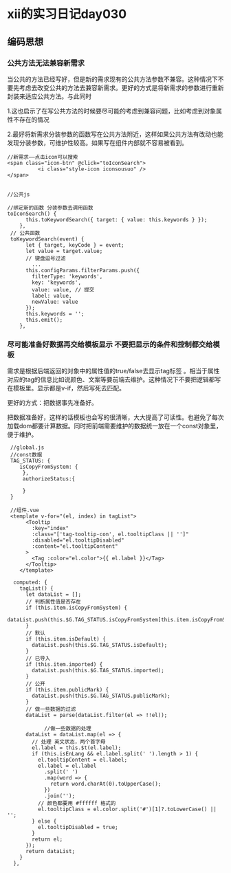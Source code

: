 # xii的实习日记day030

## 编码思想

### 公共方法无法兼容新需求

当公共的方法已经写好，但是新的需求现有的公共方法参数不兼容。这种情况下不要先考虑去改变公共的方法去兼容新需求。更好的方式是将新需求的参数进行重新封装来适应公共方法。与此同时

1.这也启示了在写公共方法的时候要尽可能的考虑到兼容问题，比如考虑到对象属性不存在的情况

2.最好将新需求分装参数的函数写在公共方法附近，这样如果公共方法有改动也能发现分装参数，可维护性较高。如果写在组件内部就不容易被看到。

```
//新需求——点击icon可以搜索
<span class="icon-btn" @click="toIconSearch">
          <i class="style-icon iconsousuo" />
</span>


//公共js

//绑定新的函数 分装参数去调用函数
toIconSearch() {
      this.toKeywordSearch({ target: { value: this.keywords } });
    },
 // 公共函数 
 toKeywordSearch(event) {
      let { target, keyCode } = event;
      let value = target.value;
      // 键盘逗号过滤
     	...
      this.configParams.filterParams.push({
        filterType: 'keywords',
        key: 'keywords',
        value: value, // 提交
        label: value,
        newValue: value
      });
      this.keywords = '';
      this.emit();
    },
```



### 尽可能准备好数据再交给模板显示 不要把显示的条件和控制都交给模板

需求是根据后端返回的对象中的属性值的true/false去显示tag标签 。相当于属性对应的tag的信息比如说颜色、文案等要前端去维护。这种情况下不要把逻辑都写在模板里。显示都是v-if，然后写死去匹配。

更好的方式：把数据事先准备好。

把数据准备好，这样的话模板也会写的很清晰，大大提高了可读性。也避免了每次加载dom都要计算数据。同时把前端需要维护的数据统一放在一个const对象里，便于维护。

```
 //global.js
 //const数据
 TAG_STATUS: {
    isCopyFromSystem: {
     },
     authorizeStatus:{
     
     }
 }
 
 //组件.vue
 <template v-for="(el, index) in tagList">
      <Tooltip
        :key="index"
        :class="['tag-tooltip-con', el.tooltipClass || '']"
        :disabled="el.tooltipDisabled"
        :content="el.tooltipContent"
      >
        <Tag :color="el.color">{{ el.label }}</Tag>
      </Tooltip>
    </template>
    
  computed: {
    tagList() {
      let dataList = [];
      // 判断属性值是否存在 
      if (this.item.isCopyFromSystem) {
     dataList.push(this.$G.TAG_STATUS.isCopyFromSystem[this.item.isCopyFromSystem]);
      }
      // 默认
      if (this.item.isDefault) {
        dataList.push(this.$G.TAG_STATUS.isDefault);
      }
      // 已导入
      if (this.item.imported) {
        dataList.push(this.$G.TAG_STATUS.imported);
      }
      // 公开
      if (this.item.publicMark) {
        dataList.push(this.$G.TAG_STATUS.publicMark);
      }
      // 做一些数据的过滤
      dataList = parse(dataList.filter(el => !!el));

			//做一些数据的处理
      dataList = dataList.map(el => {
        // 处理 英文状态，两个首字母
        el.label = this.$t(el.label);
        if (this.isEnLang && el.label.split(' ').length > 1) {
          el.tooltipContent = el.label;
          el.label = el.label
            .split(' ')
            .map(word => {
              return word.charAt(0).toUpperCase();
            })
            .join('');
          // 颜色都要用 #ffffff 格式的
          el.tooltipClass = el.color.split('#')[1]?.toLowerCase() || '';
        } else {
          el.tooltipDisabled = true;
        }
        return el;
      });
      return dataList;
    }
  },
  
  
```





